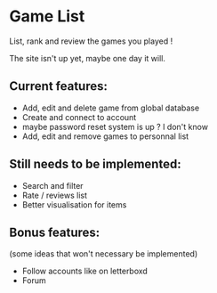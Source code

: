 # Game List

List, rank and review the games you played !

The site isn't up yet, maybe one day it will.

## Current features:
  - Add, edit and delete game from global database
  - Create and connect to account
  - maybe password reset system is up ? I don't know
  - Add, edit and remove games to personnal list

## Still needs to be implemented:
  - Search and filter
  - Rate / reviews list
  - Better visualisation for items

## Bonus features:
(some ideas that won't necessary be implemented)
  - Follow accounts like on letterboxd
  - Forum